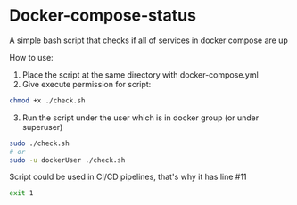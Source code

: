 # Docker-compose-status
A simple bash script that checks if all of services in docker compose are up


How to use:
1) Place the script at the same directory with docker-compose.yml
2) Give execute permission for script:
```bash
chmod +x ./check.sh
```
3) Run the script under the user which is in docker group (or under superuser)
```bash
sudo ./check.sh
# or
sudo -u dockerUser ./check.sh
```



Script could be used in CI/CD pipelines, that's why it has line #11
```bash
exit 1
```
